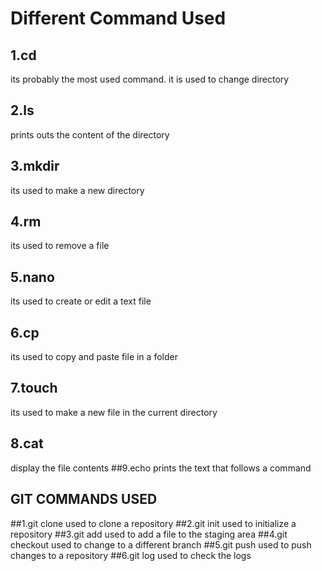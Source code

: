 # Different Command Used
## 1.cd
its probably the most used command. it is used to change directory
## 2.ls
prints outs the content of the directory
## 3.mkdir
its used to make a new directory
## 4.rm
its used to remove a file
## 5.nano
its used to create or edit a text file
## 6.cp
its used to copy and paste file in a folder
## 7.touch
its used to make a new file in the current directory
## 8.cat
display the file contents
##9.echo
prints the text that follows a command
## GIT COMMANDS USED
##1.git clone
used to clone a repository
##2.git init
used to initialize a repository
##3.git add
used to add a file to the staging area
##4.git checkout
used to change to a different branch
##5.git push
used to push changes to a repository
##6.git log
used to check the logs
